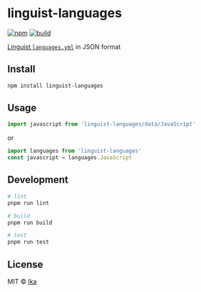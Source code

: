 # linguist-languages

[![npm](https://img.shields.io/npm/v/linguist-languages.svg)](https://www.npmjs.com/package/linguist-languages)
[![build](https://img.shields.io/github/actions/workflow/status/ikatyang/linguist-languages/test.yml)](https://github.com/ikatyang/linguist-languages/actions?query=branch%3Amain)

[Linguist `languages.yml`](https://github.com/github/linguist/blob/main/lib/linguist/languages.yml) in JSON format

## Install

```sh
npm install linguist-languages
```

## Usage

```js
import javascript from 'linguist-languages/data/JavaScript'
```

or

```js
import languages from 'linguist-languages'
const javascript = languages.JavaScript
```

## Development

```sh
# lint
pnpm run lint

# build
pnpm run build

# test
pnpm run test
```

## License

MIT © [Ika](https://github.com/ikatyang)
